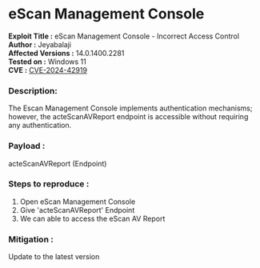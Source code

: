 #  eScan Management Console 
**Exploit Title :** eScan Management Console - Incorrect Access Control                                                          
**Author :** Jeyabalaji                   
**Affected Versions :** 14.0.1400.2281            
**Tested on :** Windows 11   
**CVE :** [CVE-2024-42919](https://cve.mitre.org/cgi-bin/cvename.cgi?name=CVE-2024-42919)             

### **Description:**
The Escan Management Console implements authentication mechanisms; however, the acteScanAVReport endpoint is accessible without requiring any authentication. 

### **Payload :**
acteScanAVReport (Endpoint)

### **Steps to reproduce :**
1. Open eScan Management Console
2. Give 'acteScanAVReport' Endpoint
3. We can able to access the eScan AV Report

### **Mitigation :**

Update to the latest version
